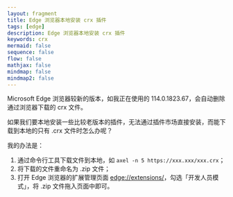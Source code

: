 ```yaml
---
layout: fragment
title: Edge 浏览器本地安装 crx 插件
tags: [edge]
description: Edge 浏览器本地安装 crx 插件
keywords: crx
mermaid: false
sequence: false
flow: false
mathjax: false
mindmap: false
mindmap2: false
---
```


Microsoft Edge 浏览器较新的版本，如我正在使用的 114.0.1823.67，会自动删除通过浏览器下载的 crx 文件。

如果我们要本地安装一些比较老版本的插件，无法通过插件市场直接安装，而能下载到本地的只有 .crx 文件时怎么办呢？

我的办法是：

1. 通过命令行工具下载文件到本地，如 `axel -n 5 https://xxx.xxx/xxx.crx`；
2. 将下载的文件重命名为 .zip 文件；
3. 打开 Edge 浏览器的扩展管理页面 <edge://extensions/>，勾选「开发人员模式」，将 .zip 文件拖入页面中即可。
